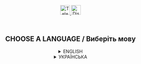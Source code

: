 <p align="center">
  <a href="https://t.me/GrenX_Studio" target="__blank">
    <img src="https://i.imgur.com/qbW4p8Y.png" width="30" height="30" title="Telegram" alt="Telegram">
  </a>
  <a href="https://discordapp.com/users/829645751248355358/" target="__blank">
    <img src="https://i.imgur.com/TFvPWEX.png" width="30" height="30" title="Discord" alt="Discord">
  </a>
</p>

<br/>

<h2 align="center">
  CHOOSE A LANGUAGE / Виберіть мову
</h2>

<details>
  <summary align="center">ENGLISH</summary>

  <h2 align="center">
    Texture reset/stream zone update
  </h2>

  <p align="center">
    <sup>The command (as in the /reload example) - which will allow solving some problems for the player between client and server synchronization violation. In simple words, executing the playerid command teleports for a few seconds far in the sky, setting the virtual world, blocking the screen, and after a second returning to the same coordinates that were saved before using the command, thereby updating the stream zone, which roughly speaking reloads all processes in case of not significant desynchronization.
    There are often cases of desynchronization in the game (especially on the mobile platform), cars flip/explode, partly in textures, since the stream zone is updated automatically by this and you can use it. Everything is quite simple and banal, without interfering with the client side and using "RPC" packages.</sup>
  </p>

  ---
  </details>

<details>
  <summary align="center">УКРАЇНСЬКА</summary>

  <h2 align="center">
    Перезагнузка текстур/оновлення зони стріма
  </h2>

  <p align="center">
    <sup>Команда для гри GTA-SA
(як в прикладі /reload) - яка дозволить вирішити деякі проблеми для гравця між порушенням синхронізації клієнта та сервера.
Простими словами приведенні команди playerid телепортує на декілька секунд далеко в небесах встановлюючи віртуальний світ, блокуючи екран та через секунду повертаючи на ті ж координати що збережені до використання команди, тим самим оновивши зону стріма, що грубо кажучи перезавантажує всі процеси у разі не значної расинхронізації.
 Часто бувають випадки розсинхронізації в грі(особливо на mobile платформі), автомобілі перевертаються/вибухають, частично в текстурах. Так як зона стріма оновлюється автоматично, цим і можна скористатись. Все досить просто та банально, без втручання в клієнтську частину та використання "RPC" пакетів.</sup>
  </p>

  ---
